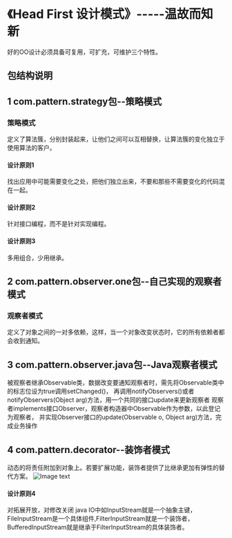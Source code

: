 # 《Head First 设计模式》-----温故而知新
好的OO设计必须具备可复用，可扩充，可维护三个特性。

## 包结构说明
## 1 com.pattern.strategy包--策略模式
### 策略模式
定义了算法簇，分别封装起来，让他们之间可以互相替换，让算法簇的变化独立于使用算法的客户。
#### 设计原则1
找出应用中可能需要变化之处，把他们独立出来，不要和那些不需要变化的代码混在一起。
#### 设计原则2
针对接口编程，而不是针对实现编程。
#### 设计原则3
多用组合，少用继承。

## 2 com.pattern.observer.one包--自己实现的观察者模式
### 观察者模式
定义了对象之间的一对多依赖，这样，当一个对象改变状态时，它的所有依赖者都会收到通知。

## 3 com.pattern.observer.java包--Java观察者模式
   被观察者继承Observable类，数据改变要通知观察者时，需先将Observable类中的标志位设为true调用setChanged()，
再调用notifyObservers()或者notifyObservers(Object arg)方法，用一个共同的接口update来更新观察者
   观察者implements接口Observer，观察者构造器中Observable作为参数，以此登记为观察者，
并实现Observer接口的update(Observable o, Object arg)方法，完成业务操作

## 4 com.pattern.decorator--装饰者模式
动态的将责任附加到对象上。若要扩展功能，装饰者提供了比继承更加有弹性的替代方案。
![Image text](https://github.com/tangquanbin/learn-design-patterns/blob/master/img/zs.png)
#### 设计原则4
对拓展开放，对修改关闭
java IO中如InputStream就是一个抽象主键，FileInputStream是一个具体组件,FilterInputStream就是一个装饰者，
BufferedInputStream就是继承于FilterInputStream的具体装饰者。